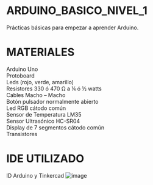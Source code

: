 # ARDUINO_BASICO_NIVEL_1
Prácticas básicas para empezar a aprender Arduino.

# MATERIALES
Arduino Uno                                                                                                                                                      
Protoboard                                                                                                                                                     
Leds (rojo, verde, amarillo)                                                                                                                                             
Resistores 330 ó 470 Ω a ¼ ó ½ watts                                                                                                                              
Cables Macho – Macho                                                                                                                             
Botón pulsador normalmente abierto                                                                                                                             
Led RGB cátodo común                                                                                                                             
Sensor de Temperatura LM35                                                                                                                             
Sensor Ultrasónico HC-SR04                                                                                                                             
Display de 7 segmentos cátodo común                                                                                                                                       
Transistores  

# IDE UTILIZADO                                                                                                                                                           
ID Arduino y Tinkercad
![image](https://user-images.githubusercontent.com/82168337/204870517-eeb5dc7e-7e5a-4358-bbdb-05363acf4006.png)

